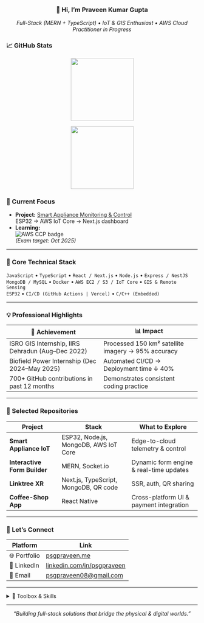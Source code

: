 <!--
  Repository: psgpraveen/psgpraveen
  This README powers your GitHub profile page.
  Update badges, project links, and stats URLs as you earn new skills.
-->

<h3 align="center">
  👋 Hi, I’m Praveen Kumar Gupta
</h3>

<p align="center">
  <em>Full-Stack (MERN + TypeScript) • IoT & GIS Enthusiast • AWS Cloud Practitioner in Progress</em>
</p>


### 📈 GitHub Stats

<p align="center">
  <img src="https://github-readme-stats.vercel.app/api?username=psgpraveen&show_icons=true&theme=react&count_private=true" height="165" />
</p>  <p align="center">

  <img src="https://streak-stats.demolab.com?user=psgpraveen&theme=react&hide_border=true" height="165" />
</p>




### 🔭 Current Focus
- **Project:** [Smart Appliance Monitoring & Control](https://github.com/psgpraveen/Smart-Appliance-IoT)  
  ESP32 → AWS IoT Core → Next.js dashboard  
- **Learning:**  
  <img src="https://img.shields.io/badge/AWS-Cloud%20Practitioner-orange?logo=amazon-aws&logoColor=white" alt="AWS CCP badge" />  
  _(Exam target: Oct 2025)_

---

### 🧠 Core Technical Stack
`JavaScript` • `TypeScript` • `React / Next.js` • `Node.js` • `Express / NestJS`  
`MongoDB / MySQL` • `Docker` • `AWS EC2 / S3 / IoT Core` • `GIS & Remote Sensing`  
`ESP32` • `CI/CD (GitHub Actions | Vercel)` • `C/C++ (Embedded)`

---

### 💡 Professional Highlights
| 🚀 Achievement                                          | 📊 Impact                                          |
|---------------------------------------------------------|----------------------------------------------------|
| ISRO GIS Internship, IIRS Dehradun (Aug–Dec 2022)       | Processed 150 km² satellite imagery → 95% accuracy |
| Biofield Power Internship (Dec 2024–May 2025)           | Automated CI/CD → Deployment time ↓ 40%            |
| 700+ GitHub contributions in past 12 months             | Demonstrates consistent coding practice            |

---

### 📂 Selected Repositories
| Project                     | Stack                                            | What to Explore                          |
|-----------------------------|--------------------------------------------------|------------------------------------------|
| **Smart Appliance IoT**     | ESP32, Node.js, MongoDB, AWS IoT Core            | Edge-to-cloud telemetry & control        |
| **Interactive Form Builder**| MERN, Socket.io                                  | Dynamic form engine & real-time updates  |
| **Linktree XR**             | Next.js, TypeScript, MongoDB, QR code            | SSR, auth, QR sharing                    |
| **Coffee-Shop App**         | React Native                                     | Cross-platform UI & payment integration  |

---






### 🤝 Let’s Connect
| Platform      | Link                                                        |
|---------------|-------------------------------------------------------------|
| 🌐 Portfolio  | <a href="https://psgpraveen.me">psgpraveen.me</a>           |
| 💼 LinkedIn   | <a href="https://linkedin.com/in/psgpraveen">linkedin.com/in/psgpraveen</a> |
| 📧 Email      | <a href="mailto:psgpraveen08@gmail.com">psgpraveen08@gmail.com</a> |

---

<details>
<summary>🧰 Toolbox & Skills</summary>

- **Languages:** JavaScript, TypeScript, C/C++, SQL  
- **Frameworks:** React, Next.js, React Native, Express, NestJS  
- **Cloud & DevOps:** AWS EC2/S3/IoT Core, Docker, GitHub Actions, Vercel  
- **Databases:** MongoDB, MySQL, PostGIS (beginner)  
- **Hardware & IoT:** ESP32, PZEM-004T, Arduino, MQTT, TinyML  
- **GIS & Remote Sensing:** QGIS, ArcGIS basics  
- **Other Tools:** Socket.io, Tailwind CSS, Framer Motion  

</details>

---

<p align="center">
  <em>“Building full-stack solutions that bridge the physical & digital worlds.”</em>
</p>

